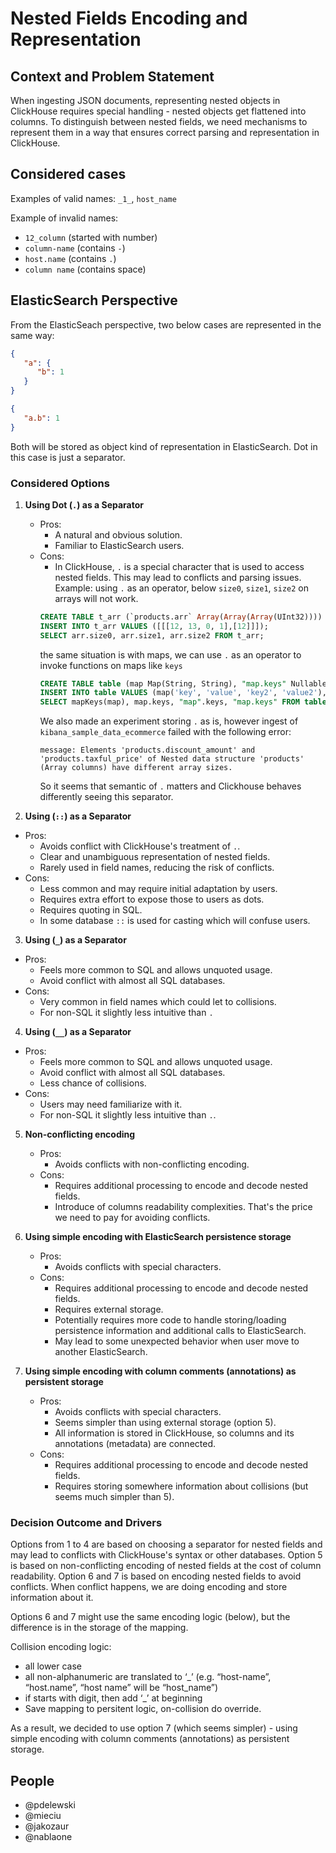 # Nested Fields Encoding and Representation 

## Context and Problem Statement

When ingesting JSON documents, representing nested objects in ClickHouse requires special handling - nested objects get flattened into columns. 
To distinguish between nested fields, we need mechanisms to represent them in a way that ensures correct parsing and representation in ClickHouse.

## Considered cases
Examples of valid names: `_1_`, `host_name`

Example of invalid names:
- `12_column` (started with number)
- `column-name` (contains `-`)
- `host.name` (contains `.`)
- `column name` (contains space)

## ElasticSearch Perspective

From the ElasticSeach perspective, two below cases are represented in the same way:
```json
{
   "a": {
      "b": 1
   }
}
```
```json
{
   "a.b": 1
}
```

Both will be stored as object kind of representation in ElasticSearch.
Dot in this case is just a separator.

### Considered Options

1. **Using Dot (`.`) as a Separator**
    - Pros:
        - A natural and obvious solution.
        - Familiar to ElasticSearch users.
    - Cons:
        - In ClickHouse, `.` is a special character that is used to access nested fields. This may lead to conflicts and parsing issues.
      Example:
      using `.` as an operator, below `size0`, `size1`, `size2` on arrays will not work.
        ```sql
        CREATE TABLE t_arr (`products.arr` Array(Array(Array(UInt32)))) ENGINE = MergeTree ORDER BY tuple();
        INSERT INTO t_arr VALUES ([[[12, 13, 0, 1],[12]]]);
        SELECT arr.size0, arr.size1, arr.size2 FROM t_arr;
        ```
      the same situation is with maps, we can use `.` as an operator to invoke functions on maps like `keys`
        ```sql
        CREATE TABLE table (map Map(String, String), "map.keys" Nullable(String)) ENGINE = Memory;
        INSERT INTO table VALUES (map('key', 'value', 'key2', 'value2'), 'test');
        SELECT mapKeys(map), map.keys, "map".keys, "map.keys" FROM table;
        ```
      We also made an experiment storing `.` as is, however ingest of `kibana_sample_data_ecommerce` failed
      with the following error:
      ```text
      message: Elements 'products.discount_amount' and 'products.taxful_price' of Nested data structure 'products' (Array columns) have different array sizes.
      ```
      So it seems that semantic of `.` matters and Clickhouse behaves differently seeing this separator.
      
2. **Using (`::`) as a Separator**
- Pros:
   - Avoids conflict with ClickHouse's treatment of `.`.
   - Clear and unambiguous representation of nested fields.
   - Rarely used in field names, reducing the risk of conflicts.
- Cons:
   - Less common and may require initial adaptation by users.
   - Requires extra effort to expose those to users as dots.
   - Requires quoting in SQL.
   - In some database `::` is used for casting which will confuse users.
  
3. **Using (`_`) as a Separator**
- Pros:
   - Feels more common to SQL and allows unquoted usage.
   - Avoid conflict with almost all SQL databases.
- Cons:
   - Very common in field names which could let to collisions.
   - For non-SQL it slightly less intuitive than `.`
  
4. **Using (`__`) as a Separator**
- Pros:
   - Feels more common to SQL and allows unquoted usage.
   - Avoid conflict with almost all SQL databases.
   - Less chance of collisions.
- Cons:
   - Users may need familiarize with it.
   - For non-SQL it slightly less intuitive than `.`.

5. **Non-conflicting encoding**
    - Pros:
        - Avoids conflicts with non-conflicting encoding.
    - Cons:
        - Requires additional processing to encode and decode nested fields.
        - Introduce of columns readability complexities. That's the price we need to pay for avoiding conflicts.

6. **Using simple encoding with ElasticSearch persistence storage**
    - Pros:
        - Avoids conflicts with special characters.
    - Cons:
        - Requires additional processing to encode and decode nested fields.
        - Requires external storage.
        - Potentially requires more code to handle storing/loading persistence information and additional calls to ElasticSearch.
        - May lead to some unexpected behavior when user move to another ElasticSearch.

7. **Using simple encoding with column comments (annotations) as persistent storage**
   - Pros:
      - Avoids conflicts with special characters.
      - Seems simpler than using external storage (option 5).
      - All information is stored in ClickHouse, so columns and its annotations (metadata) are connected.
   - Cons:
      - Requires additional processing to encode and decode nested fields.
      - Requires storing somewhere information about collisions (but seems much simpler than 5).

### Decision Outcome and Drivers

Options from 1 to 4 are based on choosing a separator for nested fields and may lead to conflicts with ClickHouse's syntax or other databases.
Option 5 is based on non-conflicting encoding of nested fields at the cost of column readability.
Option 6 and 7 is based on encoding nested fields to avoid conflicts.
When conflict happens, we are doing encoding and store information about it.

Options 6 and 7 might use the same encoding logic (below), but the difference is in the storage of the mapping.

Collision encoding logic:
   - all lower case
   - all non-alphanumeric are translated to ‘_’ (e.g. “host-name”, “host.name”, “host name” will be “host_name”)
   - if starts with digit, then add ‘_’ at beginning
   - Save mapping to persitent logic, on-collision do override.

As a result, we decided to use option 7 (which seems simpler) - using simple encoding with column comments (annotations) as persistent storage.

## People

- @pdelewski
- @mieciu
- @jakozaur
- @nablaone
